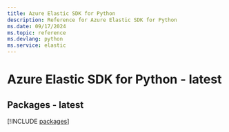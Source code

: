 ```yaml
---
title: Azure Elastic SDK for Python
description: Reference for Azure Elastic SDK for Python
ms.date: 09/17/2024
ms.topic: reference
ms.devlang: python
ms.service: elastic
---
```

# Azure Elastic SDK for Python - latest
## Packages - latest
[!INCLUDE [packages](elastic-index.md)]